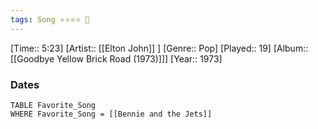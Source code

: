 ```yaml
---
tags: Song ⭐⭐⭐⭐ 💛
---
```

[Time:: 5:23]
[Artist:: [[Elton John]] ]
[Genre:: Pop]
[Played:: 19]
[Album:: [[Goodbye Yellow Brick Road (1973)]]]
[Year:: 1973]
### Dates
````dataview
TABLE Favorite_Song
WHERE Favorite_Song = [[Bennie and the Jets]]
````